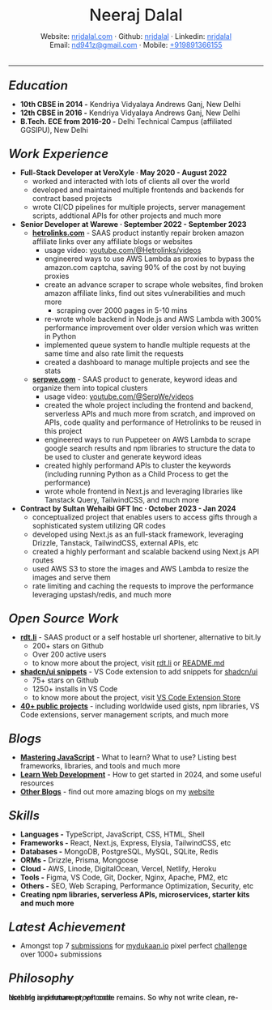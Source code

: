 <p style="font-size: 32px; font-weight: 500; margin-bottom: 0; text-align: center;">Neeraj Dalal</p>
<p style="margin-bottom: 0; text-align: center;">
  Website: <a href="https://nrjdalal.com" style="color: #2563eb; text-decoration: underline;">nrjdalal.com</a>
  ·
  Github: <a href="https://github.com/nrjdalal" style="color: #2563eb; text-decoration: underline;">nrjdalal</a>
  ·
  Linkedin: <a href="https://www.linkedin.com/in/nrjdalal" style="color: #2563eb; text-decoration: underline;">nrjdalal</a>
</p>
<p style="border-bottom: 1px solid; padding-bottom: 32px; margin-top: 0; text-align: center;">
  Email: <a href="mailto:nd941z@gmail.com" style="color: #2563eb; text-decoration: underline;">nd941z@gmail.com</a>
  ·
  Mobile: <a href="tel:+919891366155" style="color: #2563eb; text-decoration: underline;">+919891366155</a>
</p>

<p style="font-size: 24px; font-style: italic; font-weight: 600; margin-bottom: 0;">Education</p>

- **10th CBSE in 2014 -** Kendriya Vidyalaya Andrews Ganj, New Delhi
- **12th CBSE in 2016 -** Kendriya Vidyalaya Andrews Ganj, New Delhi
- **B.Tech. ECE from 2016-20 -** Delhi Technical Campus (affiliated GGSIPU), New Delhi

<p style="font-size: 24px; font-style: italic; font-weight: 600; margin-bottom: 0;">Work Experience</p>

- **Full-Stack Developer at VeroXyle · May 2020 - August 2022**
  - worked and interacted with lots of clients all over the world
  - developed and maintained multiple frontends and backends for contract based projects
  - wrote CI/CD pipelines for multiple projects, server management scripts, addtional APIs for other projects and much more
- **Senior Developer at Warewe · September 2022 - September 2023**
  - **[hetrolinks.com](https://hetrolinks.com)** - SAAS product instantly repair broken amazon affiliate links over any affiliate blogs or websites
    - usage video: [youtube.com/@Hetrolinks/videos](https://www.youtube.com/@Hetrolinks/videos)
    - engineered ways to use AWS Lambda as proxies to bypass the amazon.com captcha, saving 90% of the cost by not buying proxies
    - create an advance scraper to scrape whole websites, find broken amazon affiliate links, find out sites vulnerabilities and much more
      - scraping over 2000 pages in 5-10 mins
    - re-wrote whole backend in Node.js and AWS Lambda with 300% performance improvement over older version which was written in Python
    - implemented queue system to handle multiple requests at the same time and also rate limit the requests
    - created a dashboard to manage multiple projects and see the stats
  - **[serpwe.com](https://serpwe.com)** - SAAS product to generate, keyword ideas and organize them into topical clusters
    - usage video: [youtube.com/@SerpWe/videos](https://www.youtube.com/@SerpWe/videos)
    - created the whole project including the frontend and backend, serverless APIs and much more from scratch, and improved on APIs, code quality and performance of Hetrolinks to be reused in this project
    - engineered ways to run Puppeteer on AWS Lambda to scrape google search results and npm libraries to structure the data to be used to cluster and generate keyword ideas
    - created highly performand APIs to cluster the keywords (including running Python as a Child Process to get the performance)
    - wrote whole frontend in Next.js and leveraging libraries like Tanstack Query, TailwindCSS, and much more
- **Contract by ​Sultan Wehaibi​ GFT Inc · October 2023 - Jan 2024**
  - conceptualized project that enables users to access gifts through a sophisticated system utilizing QR codes
  - developed using Next.js as an full-stack framework, leveraging Drizzle, Tanstack, TailwindCSS, external APIs, etc
  - created a highly performant and scalable backend using Next.js API routes
  - used AWS S3 to store the images and AWS Lambda to resize the images and serve them
  - rate limiting and caching the requests to improve the performance leveraging upstash/redis, and much more

<p style="font-size: 24px; font-style: italic; font-weight: 600; margin-bottom: 0;">Open Source Work</p>

- **[rdt.li](https://rdt.li)** - SAAS product or a self hostable url shortener, alternative to bit.ly
  - 200+ stars on Github
  - Over 200 active users
  - to know more about the project, visit [rdt.li](https://rdt.li) or [README.md](https://github.com/nrjdalal/rdt.li)
- **[shadcn/ui snippets](https://github.com/nrjdalal/shadcn-ui-snippets)** - VS Code extension to add snippets for [shadcn/ui](https://ui.shadcn.com)
  - 75+ stars on Github
  - 1250+ installs in VS Code
  - to know more about the project, visit [VS Code Extension Store](https://marketplace.visualstudio.com/items?itemName=VeroXyle.shadcn-ui-snippets)
- **[40+ public projects](https://github.com/nrjdalal)** - including worldwide used gists, npm libraries, VS Code extensions, server management scripts, and much more

<p style="font-size: 24px; font-style: italic; font-weight: 600; margin-bottom: 0;">Blogs</p>

- **[Mastering JavaScript](https://nrjdalal.com/blog/javascript)** - What to learn? What to use? Listing best frameworks, libraries, and tools and much more
- **[Learn Web Development](https://nrjdalal.com/blog/web-development)** - How to get started in 2024, and some useful resources
- **[Other Blogs](https://nrjdalal.com)** - find out more amazing blogs on my [website](https://nrjdalal.com)

<p style="font-size: 24px; font-style: italic; font-weight: 600; margin-bottom: 0;">Skills</p>

- **Languages -** TypeScript, JavaScript, CSS, HTML, Shell
- **Frameworks -** React, Next.js, Express, Elysia, TailwindCSS, etc
- **Databases -** MongoDB, PostgreSQL, MySQL, SQLite, Redis
- **ORMs -** Drizzle, Prisma, Mongoose
- **Cloud -** AWS, Linode, DigitalOcean, Vercel, Netlify, Heroku
- **Tools -** Figma, VS Code, Git, Docker, Nginx, Apache, PM2, etc
- **Others -** SEO, Web Scraping, Performance Optimization, Security, etc
- **Creating npm libraries, serverless APIs, microservices, starter kits and much more**

<p style="font-size: 24px; font-style: italic; font-weight: 600; margin-bottom: 0;">Latest Achievement</p>

- Amongst top 7 [submissions](https://twitter.com/waahbete/status/1744718447546970599) for [mydukaan.io](https://mydukaan.io/) pixel perfect [challenge](https://twitter.com/nrjdalal_com/status/1744905625208074623) over 1000+ submissions

<p style="font-size: 24px; font-style: italic; font-weight: 600; margin-bottom: 0;">Philosophy</p>

<p style="font-weight: 500; line-height: 0; margin-top: 24px;">Nothing is permanent, yet code remains. So why not write clean, re-useable and future-proof code.</p>
